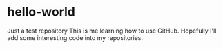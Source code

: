 # hello-world
Just a test repository
This is me learning how to use GitHub. Hopefully I'll add some interesting code into my repositories.
